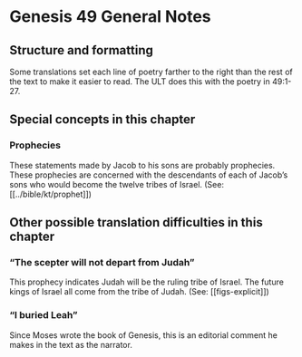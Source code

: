# Genesis 49 General Notes
## Structure and formatting

Some translations set each line of poetry farther to the right than the rest of the text to make it easier to read. The ULT does this with the poetry in 49:1-27.

## Special concepts in this chapter

### Prophecies
These statements made by Jacob to his sons are probably prophecies. These prophecies are concerned with the descendants of each of Jacob’s sons who would become the twelve tribes of Israel. (See: [[../bible/kt/prophet]])

## Other possible translation difficulties in this chapter

### “The scepter will not depart from Judah”
This prophecy indicates Judah will be the ruling tribe of Israel. The future kings of Israel all come from the tribe of Judah. (See: [[figs-explicit]])

### “I buried Leah”
Since Moses wrote the book of Genesis, this is an editorial comment he makes in the text as the narrator.
